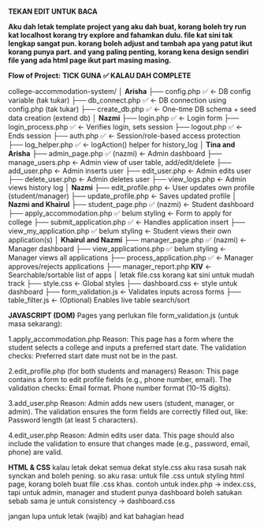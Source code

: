 **TEKAN EDIT UNTUK BACA**

**Aku dah letak template project yang aku dah buat, korang boleh try run kat localhost korang try explore and fahamkan dulu. file kat sini tak lengkap sangat pun. korang boleh adjust and tambah apa yang patut ikut korang punya part. and yang paling penting, korang kena design sendiri file yang ada html page ikut part masing masing.**

**Flow of Project:**
**TICK GUNA ✅ KALAU DAH COMPLETE**

college-accommodation-system/
│
**Arisha**
├── config.php ✅                   ← DB config variable (tak tukar)
├── db_connect.php    ✅              ← DB connection using config.php (tak tukar)
├── create_db.php ✅                  ← One-time DB schema + seed data creation (extend db)
│
**Nazmi**
├── login.php   ✅               ← Login form
├── login_process.php  ✅            ← Verifies login, sets session
├── logout.php  ✅                    ← Ends session
├── auth.php    ✅                    ← Session/role-based access protection
├── log_helper.php  ✅                ← logAction() helper for history_log
│
**Tina and Arisha**
├── admin_page.php ✅   (nazmi)              ← Admin dashboard
├── manage_users.php               ← Admin view of user table, add/edit/delete
├── add_user.php                   ← Admin inserts user
├── edit_user.php                  ← Admin edits user
├── delete_user.php                ← Admin deletes user
├── view_logs.php                  ← Admin views history log
│
**Nazmi**
├── edit_profile.php               ← User updates own profile (student/manager)
├── update_profile.php             ← Saves updated profile
│
**Nazmi and Khairul**
├── student_page.php ✅      (nazmi)        ← Student dashboard
├── apply_accommodation.php ✅ belum styling       ← Form to apply for college
├── submit_application.php ✅         ← Handles application insert
├── view_my_application.php  ✅ belum styling      ← Student views their own application(s)
│
**Khairul and Nazmi**
├── manager_page.php ✅    (nazmi)          ← Manager dashboard
├── view_applications.php  ✅ belum styling        ← Manager views all applications
├── process_application.php  ✅       ← Manager approves/rejects applications
├── manager_report.php   **KIV**         ← Searchable/sortable list of apps
│
letak file.css korang kat sini untuk mudah track
├── style.css                      ← Global styles
├── dashboard.css                      ← style untuk dashboard
├── form_validation.js             ← Validates inputs across forms
├── table_filter.js                ← (Optional) Enables live table search/sort


**JAVASCRIPT (DOM)**
Pages yang perlukan file form_validation.js (untuk masa sekarang):

1.apply_accommodation.php
Reason: This page has a form where the student selects a college and inputs a preferred start date. The validation checks:
Preferred start date must not be in the past.

2.edit_profile.php (for both students and managers)
Reason: This page contains a form to edit profile fields (e.g., phone number, email). The validation checks:
Email format.
Phone number format (10–15 digits).

3.add_user.php
Reason: Admin adds new users (student, manager, or admin). The validation ensures the form fields are correctly filled out, like:
Password length (at least 5 characters).

4.edit_user.php
Reason: Admin edits user data. This page should also include the validation to ensure that changes made (e.g., password, email, phone) are valid.

**HTML & CSS**
kalau letak dekat semua dekat style.css aku rasa susah nak synckan and boleh pening. so aku rasa:
untuk file .css untuk styling html page, korang boleh buat file .css khas. contoh untuk index.php -> index.css, tapi untuk admin, manager and student punya dashboard boleh satukan sebab sama je untuk consistency -> dashboard.css

jangan lupa untuk letak  <link rel="stylesheet" href="style.css"> (wajib) and <link rel="stylesheet" href="FILECSSKHAS.css"> kat bahagian head


